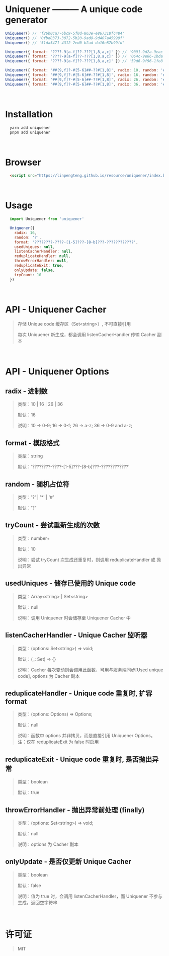 # Uniquener ——— A unique code generator

```javascript
Uniquener() // 'f26b0ca7-6bc9-5f0d-863e-e867318fc484'
Uniquener() // '0fbd8373-3072-5b20-9ad8-9d407a45999f'
Uniquener() // '51da5471-4312-2ed0-b2ad-da16e87b99fd'

Uniquener({ format: '????-9[a-f]??-???[1,8,a,c]' }) // '9091-9d2a-9eac'
Uniquener({ format: '????-9[a-f]??-???[1,8,a,c]' }) // '064c-9e66-1bda'
Uniquener({ format: '????-9[a-f]??-???[1,8,a,c]' }) // '59d6-9f96-1fe8'

Uniquener({ format: '##[9,f]?-#[5-6]##-??#[1,8]', radix: 10, random: '#' }) // '09f?-3621-??21'
Uniquener({ format: '##[9,f]?-#[5-6]##-??#[1,8]', radix: 16, random: '#' }) // '65f?-25f8-??b8'
Uniquener({ format: '##[9,f]?-#[5-6]##-??#[1,8]', radix: 26, random: '#' }) // 'brf?-e5av-??a1'
Uniquener({ format: '##[9,f]?-#[5-6]##-??#[1,8]', radix: 36, random: '#' }) // '9u9?-z6ho-??v1'
```

<br/>

# Installation
```bash
  yarn add uniquener
  pnpm add uniquener
```

<br/>

# Browser
```html
  <script src="https://linpengteng.github.io/resource/uniquener/index.browser.js"></script>
```

<br/>

# Usage
```javascript
  import Uniquener from 'uniquener'

  Uniquener({
    radix: 16,
    random: '?',
    format: '????????-????-[1-5]???-[8-b]???-????????????',
    usedUniques: null,
    listenCacherHandler: null,
    reduplicateHandler: null,
    throwErrorHandler: null,
    reduplicateExit: true,
    onlyUpdate: false,
    tryCount: 10
  })
```

<br/>

# API - Uniquener Cacher
> 存储 Unique code 缓存区（Set\<string\>）, 不可直接引用
>
> 每次 Uniquener 新生成，都会调用 listenCacherHandler 传输 Cacher 副本

<br/>

# API - Uniquener Options
## radix - 进制数
> 类型：10 | 16 | 26 | 36
>
> 默认：16
>
> 说明：10 -> 0-9; 16 -> 0-f; 26 -> a-z; 36 -> 0-9 and a-z;

## format - 模版格式
> 类型：string
>
> 默认：'????????-????-[1-5]???-[8-b]???-????????????'

## random - 随机占位符
> 类型：'?' | '*' | '#' 
>
> 默认：'?'

## tryCount - 尝试重新生成的次数
> 类型：number+
>
> 默认：10
>
> 说明：尝试 tryCount 次生成还重复时，则调用 reduplicateHandler 或 抛出异常

## usedUniques - 储存已使用的 Unique code
> 类型：Array\<string> | Set\<string>
>
> 默认：null
>
> 说明：调用 Uniquener 时会储存至 Uniquener Cacher 中

## listenCacherHandler - Unique Cacher 监听器
> 类型：(options: Set\<string>) => void;
>
> 默认：(_: Set<string>) => {}
>
> 说明：Cacher 每次变动则会调用此函数，可用与服务端同步[Used unique code], options 为 Cacher 副本

## reduplicateHandler - Unique code 重复时, 扩容 format
> 类型：(options: Options) => Options;
>
> 默认：null
>
> 说明：函数中 options 并非拷贝，而是直接引用 Uniquener Options。注：仅在 reduplicateExit 为 false 时启用

## reduplicateExit - Unique code 重复时, 是否抛出异常
> 类型：boolean
>
> 默认：true

## throwErrorHandler - 抛出异常前处理 (finally)
> 类型：(options: Set\<string>) => void;
>
> 默认：null
>
> 说明：options 为 Cacher 副本

## onlyUpdate - 是否仅更新 Unique Cacher
> 类型：boolean
>
> 默认：false
>
> 说明：值为 true 时，会调用 listenCacherHandler，而 Uniquener 不参与生成，返回空字符串

<br/>

# 许可证
> MIT